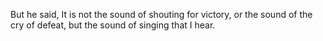 But he said, It is not the sound of shouting for victory, or the sound of the cry of defeat, but the sound of singing that I hear.
